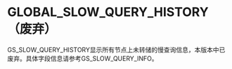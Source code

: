 # GLOBAL\_SLOW\_QUERY\_HISTORY（废弃）

GS\_SLOW\_QUERY\_HISTORY显示所有节点上未转储的慢查询信息，本版本中已废弃。具体字段信息请参考GS\_SLOW\_QUERY\_INFO。

